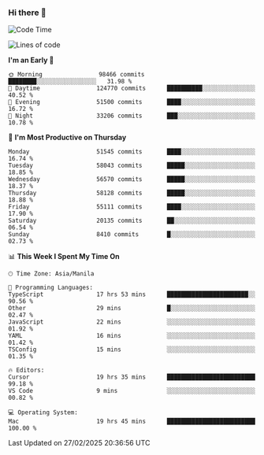 ### Hi there 👋

<!--START_SECTION:waka-->
![Code Time](http://img.shields.io/badge/Code%20Time-5%2C895%20hrs%2033%20mins-blue)

![Lines of code](https://img.shields.io/badge/From%20Hello%20World%20I%27ve%20Written-118.8%20million%20lines%20of%20code-blue)

**I'm an Early 🐤** 

```text
🌞 Morning                98466 commits       ████████░░░░░░░░░░░░░░░░░   31.98 % 
🌆 Daytime                124770 commits      ██████████░░░░░░░░░░░░░░░   40.52 % 
🌃 Evening                51500 commits       ████░░░░░░░░░░░░░░░░░░░░░   16.72 % 
🌙 Night                  33206 commits       ███░░░░░░░░░░░░░░░░░░░░░░   10.78 % 
```
📅 **I'm Most Productive on Thursday** 

```text
Monday                   51545 commits       ████░░░░░░░░░░░░░░░░░░░░░   16.74 % 
Tuesday                  58043 commits       █████░░░░░░░░░░░░░░░░░░░░   18.85 % 
Wednesday                56570 commits       █████░░░░░░░░░░░░░░░░░░░░   18.37 % 
Thursday                 58128 commits       █████░░░░░░░░░░░░░░░░░░░░   18.88 % 
Friday                   55111 commits       ████░░░░░░░░░░░░░░░░░░░░░   17.90 % 
Saturday                 20135 commits       ██░░░░░░░░░░░░░░░░░░░░░░░   06.54 % 
Sunday                   8410 commits        █░░░░░░░░░░░░░░░░░░░░░░░░   02.73 % 
```


📊 **This Week I Spent My Time On** 

```text
🕑︎ Time Zone: Asia/Manila

💬 Programming Languages: 
TypeScript               17 hrs 53 mins      ███████████████████████░░   90.56 % 
Other                    29 mins             █░░░░░░░░░░░░░░░░░░░░░░░░   02.47 % 
JavaScript               22 mins             ░░░░░░░░░░░░░░░░░░░░░░░░░   01.92 % 
YAML                     16 mins             ░░░░░░░░░░░░░░░░░░░░░░░░░   01.42 % 
TSConfig                 15 mins             ░░░░░░░░░░░░░░░░░░░░░░░░░   01.35 % 

🔥 Editors: 
Cursor                   19 hrs 35 mins      █████████████████████████   99.18 % 
VS Code                  9 mins              ░░░░░░░░░░░░░░░░░░░░░░░░░   00.82 % 

💻 Operating System: 
Mac                      19 hrs 45 mins      █████████████████████████   100.00 % 
```


 Last Updated on 27/02/2025 20:36:56 UTC
<!--END_SECTION:waka-->


<!--
**rad182/rad182** is a ✨ _special_ ✨ repository because its `README.md` (this file) appears on your GitHub profile.

Here are some ideas to get you started:

- 🔭 I’m currently working on ...
- 🌱 I’m currently learning ...
- 👯 I’m looking to collaborate on ...
- 🤔 I’m looking for help with ...
- 💬 Ask me about ...
- 📫 How to reach me: ...
- 😄 Pronouns: ...
- ⚡ Fun fact: ...
-->
